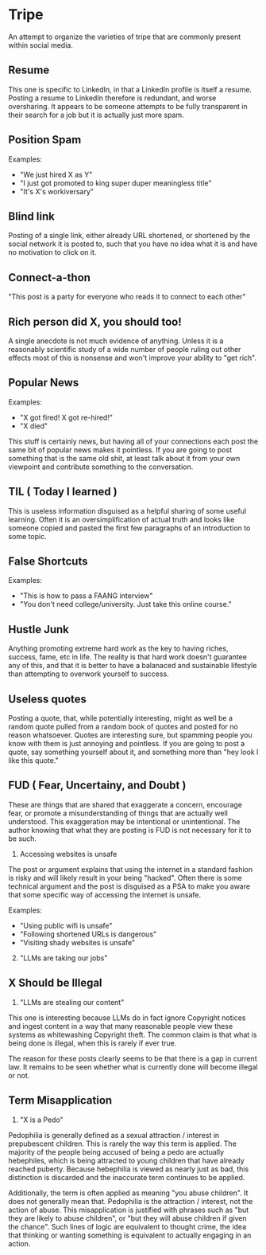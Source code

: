# Tripe
An attempt to organize the varieties of tripe that are commonly present within social media.

## Resume

This one is specific to LinkedIn, in that a LinkedIn profile is itself a resume. Posting a resume to LinkedIn therefore is redundant, and worse oversharing. It appears to be someone attempts to be fully transparent in their search for a job but it is actually just more spam.

## Position Spam

Examples:
- "We just hired X as Y"
- "I just got promoted to king super duper meaningless title"
- "It's X's workiversary"

## Blind link

Posting of a single link, either already URL shortened, or shortened by the social network it is posted to, such that you have no idea what it is and have no motivation to click on it.

## Connect-a-thon

"This post is a party for everyone who reads it to connect to each other"

## Rich person did X, you should too!

A single anecdote is not much evidence of anything. Unless it is a reasonably scientific study of a wide number of people ruling out other effects most of this is nonsense and won't improve your ability to "get rich".

## Popular News

Examples:
- "X got fired! X got re-hired!"
- "X died"

This stuff is certainly news, but having all of your connections each post the same bit of popular news makes it pointless. If you are going to post something that is the same old shit, at least talk about it from your own viewpoint and contribute something to the conversation.

## TIL ( Today I learned )

This is useless information disguised as a helpful sharing of some useful learning. Often it is an oversimplification of actual truth and looks like someone copied and pasted the first few paragraphs of an introduction to some topic.

## False Shortcuts

Examples:
- "This is how to pass a FAANG interview"
- "You don't need college/university. Just take this online course."

## Hustle Junk

Anything promoting extreme hard work as the key to having riches, success, fame, etc in life. The reality is that hard work doesn't guarantee any of this, and that it is better to have a balanaced and sustainable lifestyle than attempting to overwork yourself to success.

## Useless quotes

Posting a quote, that, while potentially interesting, might as well be a random quote pulled from a random book of quotes and posted for no reason whatsoever. Quotes are interesting sure, but spamming people you know with them is just annoying and pointless. If you are going to post a quote, say something yourself about it, and something more than "hey look I like this quote."

## FUD ( Fear, Uncertainy, and Doubt )

These are things that are shared that exaggerate a concern, encourage fear, or promote a misunderstanding of things that are actually well understood. This exaggeration may be intentional or unintentional. The author knowing that what they are posting is FUD is not necessary for it to be such.

1. Accessing websites is unsafe

The post or argument explains that using the internet in a standard fashion is risky and will likely result in your being "hacked". Often there is some technical argument and the post is disguised as a PSA to make you aware that some specific way of accessing the internet is unsafe.

Examples:
- "Using public wifi is unsafe"
- "Following shortened URLs is dangerous"
- "Visiting shady websites is unsafe"

2. "LLMs are taking our jobs"

## X Should be Illegal

1. "LLMs are stealing our content"

This one is interesting because LLMs do in fact ignore Copyright notices and ingest content in a way that many reasonable people view these systems as whitewashing Copyright theft. The common claim is that what is being done is illegal, when this is rarely if ever true.

The reason for these posts clearly seems to be that there is a gap in current law. It remains to be seen whether what is currently done will become illegal or not.

## Term Misapplication

1. "X is a Pedo"

Pedophilia is generally defined as a sexual attraction / interest in prepubescent children. This is rarely the way this term is applied. The majority of the people being accused of being a pedo are actually hebephiles, which is being attracted to young children that have already reached puberty. Because hebephilia is viewed as nearly just as bad, this distinction is discarded and the inaccurate term continues to be applied.

Additionally, the term is often applied as meaning "you abuse children". It does not generally mean that. Pedophilia is the attraction / interest, not the action of abuse. This misapplication is justified with phrases such as "but they are likely to abuse children", or "but they will abuse children if given the chance". Such lines of logic are equivalent to thought crime, the idea that thinking or wanting something is equivalent to actually engaging in an action.

